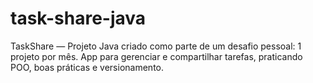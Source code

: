 # task-share-java
TaskShare — Projeto Java criado como parte de um desafio pessoal: 1 projeto por mês. App para gerenciar e compartilhar tarefas, praticando POO, boas práticas e versionamento.
